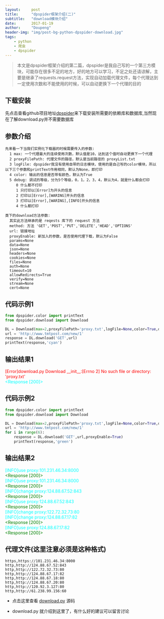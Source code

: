 ```yaml
---
layout:     post
title:      "dpspider框架介绍(二)"
subtitle:   "download模块介绍"
date:       2017-01-19
author:     "Doupeng"
header-img: "img/post-bg-python-dpspider-download.jpg"
tags:
    - python
    - 爬虫
    - dpspider
---
```


> 本文是dpspider框架介绍的第二篇，dpspider是我自己写的一个第三方模块，可能存在很多不足的地方，好的地方可以学习，不足之处还请谅解，主要是继承了requests.request方法，实现自动加载代理文件，每个代理达到一定使用次数和不能使用的时候，可以自动更换下一个代理的目的

## 下载安装

先点击查看github项目地址[dpspider](https://github.com/doupengs/dpspider/blob/master/README.md)来下载安装所需要的依赖库和数据库,当然现在了解download.py并不需要数据库


## 参数介绍

```
先来看一下当我们实例化下载器的时候需要传入的参数:
  1 max: 一个代理最大的连续使用次数，默认值是10，达到这个值时自动更换下一个代理
  2 proxyFilePath: 代理文件的路径，默认是当前路径的 proxyList.txt
  3 logFile: dpspider我没有使用自带的日志模块，使用的是自己写的color模块，所以以下三个参数和printText作用相同，默认为None，即打印
  4 color: 输出的信息是否带有颜色，默认为True
  5 debug: 调试的等级，分为5个等级，0，1，2，3，4，默认为4，就是什么都会打印
     0 什么都不打印
     1 只打印以[Error]为开头的信息
     2 打印以[Error],[WARING]开头的信息
     3 打印以[Error],[WARING],[INFO]开头的信息
     4 什么都打印

类下的download方法参数:
  其实此方法继承的是 reqests 库下的 request 方法
  method: 方法 'GET','POST','PUT','DELETE','HEAD','OPTIONS'
  url: 链接地址
  proxyEnable: 新加入的参数，是否使用代理下载，默认为False
  params=None
  data=None
  json=None
  headers=None
  cookies=None
  files=None
  auth=None
  timeout=10
  allowRedirects=True
  verify=None
  stream=None
  cert=None
```

## 代码示例1

```python
from dpspider.color import printText
from dpspider.download import Download

DL = Download(max=2,proxyFilePath='proxy.txt',logFile=None,color=True,debug=4)
url = 'http://www.tmtpost.com/new/1'
response = DL.download('GET',url)
printText(response,'cyan')
```

## 输出结果1

<span style="color:red">[Error]download.py Download \_\_init\_\_:[Errno 2] No such file or directory: 'proxy.txt'</span></br>
<span style="color:cyan">\<Response [200]\></span>


## 代码示例2

```python
from dpspider.color import printText
from dpspider.download import Download

DL = Download(max=2,proxyFilePath='proxy.txt',logFile=None,color=True,debug=4)
url = 'http://www.tmtpost.com/new/1'
for i in range(6):
    response = DL.download('GET',url,proxyEnable=True)
    printText(response,'green')
```

## 输出结果2

<span style="color:cyan">[INFO]use proxy:101.231.46.34:8000</span></br>
<span style="color:green">\<Response [200]\></span></br>
<span style="color:cyan">[INFO]use proxy:101.231.46.34:8000</span></br>
<span style="color:green">\<Response [200]\></span></br>
<span style="color:cyan">[INFO]change proxy:124.88.67.52:843</span></br>
<span style="color:green">\<Response [200]\></span></br>
<span style="color:cyan">[INFO]use proxy:124.88.67.52:843</span></br>
<span style="color:green">\<Response [200]\></span></br>
<span style="color:cyan">[INFO]change proxy:122.72.32.73:80</span></br>
<span style="color:cyan">[INFO]change proxy:124.88.67.17:82</span></br>
<span style="color:green">\<Response [200]\></span></br>
<span style="color:cyan">[INFO]use proxy:124.88.67.17:82</span></br>
<span style="color:green">\<Response [200]\></span>

## 代理文件(这里注意必须是这种格式)

```
https,https://101.231.46.34:8000
http,http://124.88.67.52:843
http,http://122.72.32.73:80
http,http://124.88.67.17:82
http,http://124.88.67.18:80
http,http://124.88.67.20:80
http,http://120.92.3.127:80
http,http://61.238.99.156:60
```


- 点击这里查看 [download.py](https://github.com/doupengs/dpspider/blob/master/dpspider/download.py) 源码

- download.py 就介绍到这里了，有什么好的建议可以留言讨论
